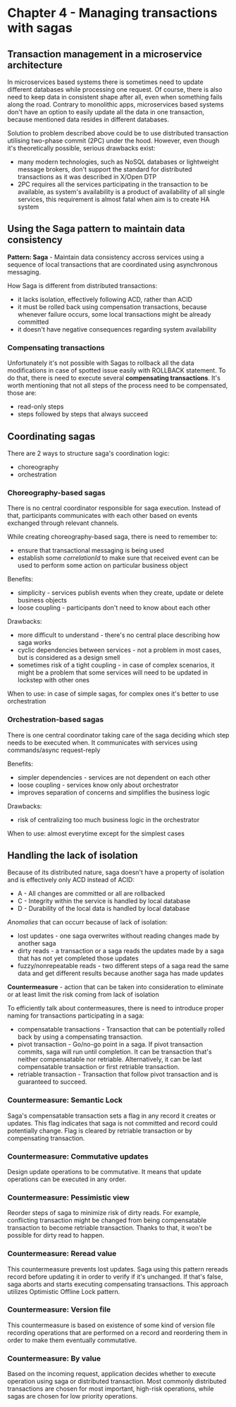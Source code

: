 # Chapter 4 - Managing transactions with sagas

## Transaction management in a microservice architecture

In microservices based systems there is sometimes need to update different databases while processing one request. Of course, there is also need to keep data in consistent shape after all, even when something fails along the road. Contrary to monolithic apps, microservices based systems don't have an option to easily update all the data in one transaction, because mentioned data resides in different databases. 

Solution to problem described above could be to use distributed transaction utilising two-phase commit (2PC) under the hood. However, even though it's theoretically possible, serious drawbacks exist:
- many modern technologies, such as NoSQL databases or lightweight message brokers, don't support the standard for distributed transactions as it was described in X/Open DTP
- 2PC requires all the services participating in the transaction to be available, as system's availability is a product of availability of all single services, this requirement is almost fatal when aim is to create HA system

## Using the Saga pattern to maintain data consistency

**Pattern: Saga** - Maintain data consistency accross services using a sequence of local transactions that are coordinated using asynchronous messaging.

How Saga is different from distributed transactions:
- it lacks isolation, effectively following ACD, rather than ACID
- it must be rolled back using compensation transactions, because whenever failure occurs, some local transactions might be already committed
- it doesn't have negative consequences regarding system availability

### Compensating transactions

Unfortunately it's not possible with Sagas to rollback all the data modifications in case of spotted issue easily with ROLLBACK statement. To do that, there is need to execute several **compensating transactions**. It's worth mentioning that not all steps of the process need to be compensated, those are:
- read-only steps
- steps followed by steps that always succeed

## Coordinating sagas

There are 2 ways to structure saga's coordination logic:
- choreography
- orchestration

### Choreography-based sagas

There is no central coordinator responsible for saga execution. Instead of that, participants communicates with each other based on events exchanged through relevant channels.

While creating choreography-based saga, there is need to remember to:
- ensure that transactional messaging is being used
- establish some *correlationId* to make sure that received event can be used to perform some action on particular business object

Benefits:
- simplicity - services publish events when they create, update or delete business objects
- loose coupling - participants don't need to know about each other

Drawbacks:
- more difficult to understand - there's no central place describing how saga works
- cyclic dependencies between services - not a problem in most cases, but is considered as a design smell
- sometimes risk of a tight coupling - in case of complex scenarios, it might be a problem that some services will need to be updated in lockstep with other ones

When to use: in case of simple sagas, for complex ones it's better to use orchestration

### Orchestration-based sagas

There is one central coordinator taking care of the saga deciding which step needs to be executed when. It communicates with services using commands/async request-reply 

Benefits:
- simpler dependencies - services are not dependent on each other
- loose coupling - services know only about orchestrator
- improves separation of concerns and simplifies the business logic

Drawbacks:
- risk of centralizing too much business logic in the orchestrator

When to use: almost everytime except for the simplest cases

## Handling the lack of isolation

Because of its distributed nature, saga doesn't have a property of isolation and is effectively only ACD instead of ACID:
- A - All changes are committed or all are rollbacked
- C - Integrity within the service is handled by local database
- D - Durability of the local data is handled by local database

*Anomalies* that can occurr because of lack of isolation:
- lost updates - one saga overwrites without reading changes made by another saga
- dirty reads - a transaction or a saga reads the updates made by a saga that has not yet completed those updates
- fuzzy/nonrepeatable reads - two different steps of a saga read the same data and get different results because another saga has made updates

**Countermeasure** - action that can be taken into consideration to eliminate or at least limit the risk coming from lack of isolation

To efficiently talk about contermeasures, there is need to introduce proper naming for transactions participating in a saga:
- compensatable transactions - Transaction that can be potentially rolled back by using a compensating transaction.
- pivot transaction - Go/no-go point in a saga. If pivot transaction commits, saga will run until completion. It can be transaction that's neither compensatable nor retriable. Alternatively, it can be last compensatable transaction or first retriable transaction.
- retriable transaction - Transaction that follow pivot transaction and is guaranteed to succeed.

### Countermeasure: Semantic Lock

Saga's compensatable transaction sets a flag in any record it creates or updates. This flag indicates that saga is not committed and record could potentially change. Flag is cleared by retriable transaction or by compensating transaction.

### Countermeasure: Commutative updates

Design update operations to be commutative. It means that update operations can be executed in any order.

### Countermeasure: Pessimistic view

Reorder steps of saga to minimize risk of dirty reads. For example, conflicting transaction might be changed from being compensatable transaction to become retriable transaction. Thanks to that, it won't be possible for dirty read to happen.

### Countermeasure: Reread value

This countermeasure prevents lost updates. Saga using this pattern rereads record before updating it in order to verify if it's unchanged. If that's false, saga aborts and starts executing compensating transactions. This approach utilizes Optimistic Offline Lock pattern.

### Countermeasure: Version file

This countermeasure is based on existence of some kind of version file recording operations that are performed on a record and reordering them in order to make them eventually commutative.

### Countermeasure: By value

Based on the incoming request, application decides whether to execute operation using saga or distributed transaction. Most commonly distributed transactions are chosen for most important, high-risk operations, while sagas are chosen for low priority operations.
